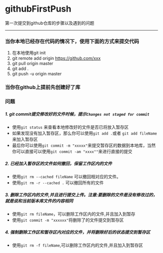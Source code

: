 # githubFirstPush
第一次提交到github仓库的步骤以及遇到的问题

---
### 当你本地已经存在代码的情况下，使用下面的方式来提交代码
1. 在本地使用git init
2. git remote add origin https://github.com/xxx
3. git pull origin master
4. git add .
5. git push -u origin master

### 当你在github上提前先创建好了库


### 问题
##### 1. git commit提交修改好的文件时候，提示`Changes not staged for commit`
- 使用`git status` 来查看本地修改好的文件是否已将放入暂存区
- 如果发现没有加入暂存区，那么你可以使用`git add .`或者 `git add fileName`来加入暂存区
- 最后你可以使用`git commit -m "xxxxx"`来提交暂存区的数据到本地库，当然你可以直接可以使用`git commit -am "xxxx""`来进行直接的提交

##### 2. 已经加入暂存区的文件如何撤回，保留工作区内的文件
- 使用`git rm --cached fileName` 可以撤回相对应的文件。
- 使用`git rm -r --cached .` 可以撤回所有的文件
##### 3. 删除工作区内的文件,并且进行提交上传。注意:要删除的文件是没有修改过的，就是说和当前版本库文件的内容相同
- 使用`git rm fileName`，可以删除工作区内的文件,并且加入到暂存
- 使用`git commit -m "xxxxxx"`将删除了的文件提交到暂存区
##### 4. 强制删除工作区和暂存区内对应的文件，并将删除好后的状态提交到暂存区
- 使用`git rm -f fileName`,可以删除工作区内的文件,并且加入到暂存区





